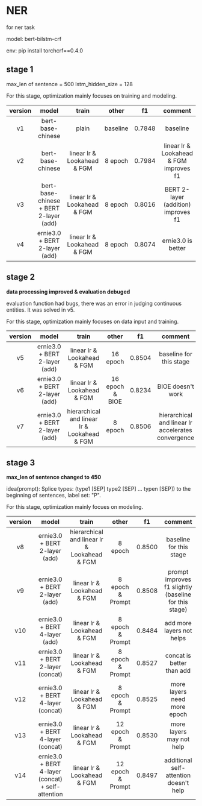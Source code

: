 # NER
for ner task

model: bert-bilstm-crf

env: pip install torchcrf==0.4.0

## stage 1

max_len of sentence = 500
lstm_hidden_size = 128

For this stage, optimization mainly focuses on training and modeling.

| version | model | train | other | f1 | comment |
|:--------:|:-----------:|:-----------:|:-----------:|:-----------:|:-------:|
| v1 | bert-base-chinese | plain | baseline | 0.7848 | baseline |
| v2 | bert-base-chinese | linear lr & Lookahead & FGM | 8 epoch | 0.7984 | linear lr & Lookahead & FGM improves f1 |
| v3 | bert-base-chinese + BERT 2-layer (add) | linear lr & Lookahead & FGM | 8 epoch | 0.8016 | BERT 2-layer (addition) improves f1 |
| v4 | ernie3.0 + BERT 2-layer (add) | linear lr & Lookahead & FGM | 8 epoch | 0.8074 | ernie3.0 is better |

## stage 2

********data processing improved & evaluation debuged********

evaluation function had bugs, there was an error in judging continuous entities. It was solved in v5.

For this stage, optimization mainly focuses on data input and training.

| version | model | train | other | f1 | comment |
|:--------:|:-----------:|:-----------:|:-----------:|:-----------:|:-------:|
| v5 | ernie3.0 + BERT 2-layer (add) | linear lr & Lookahead & FGM | 16 epoch | 0.8504 | baseline for this stage |
| v6 | ernie3.0 + BERT 2-layer (add) | linear lr & Lookahead & FGM | 16 epoch & BIOE | 0.8234 | BIOE doesn't work |
| v7 | ernie3.0 + BERT 2-layer (add) | hierarchical and linear lr & Lookahead & FGM | 8 epoch | 0.8506 | hierarchical and linear lr accelerates convergence |

## stage 3

********max_len of sentence changed to 450********

idea(prompt): Splice types: (type1 [SEP] type2 [SEP] ... typen [SEP]) to the beginning of sentences, label set: "P".

For this stage, optimization mainly focues on modeling.

| version | model | train | other | f1 | comment |
|:--------:|:-----------:|:-----------:|:-----------:|:-----------:|:-------:|
| v8 | ernie3.0 + BERT 2-layer (add) | hierarchical and linear lr & Lookahead & FGM | 8 epoch | 0.8500 | baseline for this stage |
| v9 | ernie3.0 + BERT 2-layer (add) | linear lr & Lookahead & FGM | 8 epoch & Prompt | 0.8508 | prompt improves f1 slightly (baseline for this stage) |
| v10 | ernie3.0 + BERT 4-layer (add) | linear lr & Lookahead & FGM | 8 epoch & Prompt | 0.8484 | add more layers not helps |
| v11 | ernie3.0 + BERT 2-layer (concat) | linear lr & Lookahead & FGM | 8 epoch & Prompt | 0.8527 | concat is better than add |
| v12 | ernie3.0 + BERT 4-layer (concat) | linear lr & Lookahead & FGM | 8 epoch & Prompt | 0.8525 | more layers need more epoch |
| v13 | ernie3.0 + BERT 4-layer (concat) | linear lr & Lookahead & FGM | 12 epoch & Prompt | 0.8530 | more layers may not help |
| v14 | ernie3.0 + BERT 4-layer (concat) + self-attention | linear lr & Lookahead & FGM | 12 epoch & Prompt | 0.8497 | additional self-attention doesn't help |
